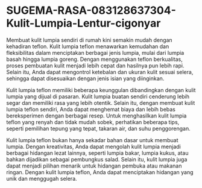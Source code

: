 # SUGEMA-RASA-083128637304-Kulit-Lumpia-Lentur-cigonyar
Membuat kulit lumpia sendiri di rumah kini semakin mudah dengan kehadiran teflon. Kulit lumpia teflon menawarkan kemudahan dan fleksibilitas dalam menciptakan berbagai jenis lumpia, mulai dari lumpia basah hingga lumpia goreng. Dengan menggunakan teflon berkualitas, proses pembuatan kulit menjadi lebih cepat dan hasilnya pun lebih rapi. Selain itu, Anda dapat mengontrol ketebalan dan ukuran kulit sesuai selera, sehingga dapat disesuaikan dengan jenis isian yang diinginkan.

Kulit lumpia teflon memiliki beberapa keunggulan dibandingkan dengan kulit lumpia yang dijual di pasaran. Kulit lumpia buatan sendiri cenderung lebih segar dan memiliki rasa yang lebih otentik. Selain itu, dengan membuat kulit lumpia teflon sendiri, Anda dapat menghemat biaya dan lebih bebas bereksperimen dengan berbagai resep. Untuk menghasilkan kulit lumpia teflon yang renyah dan tidak mudah sobek, perhatikan beberapa tips, seperti pemilihan tepung yang tepat, takaran air, dan suhu penggorengan.

Kulit lumpia teflon bukan hanya sekadar bahan dasar untuk membuat lumpia. Dengan kreativitas, Anda dapat mengolah kulit lumpia menjadi berbagai hidangan lezat lainnya, seperti lumpia bakar, lumpia kukus, atau bahkan dijadikan sebagai pembungkus salad. Selain itu, kulit lumpia juga dapat menjadi pilihan menarik untuk hidangan pembuka atau makanan ringan. Dengan kulit lumpia teflon, Anda dapat menciptakan hidangan yang unik dan menggugah selera.
